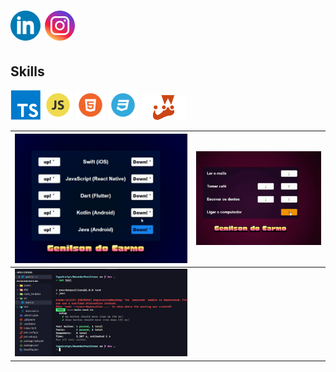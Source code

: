 # [![linkedin](Documentation/linkedin.png)](https://www.linkedin.com/in/genilson-do-carmo-8a42b89a/) [![instagram](Documentation/instagram.png)](https://www.instagram.com/genilson_carmo/)

## Skills

<p align="left">
   <img src="https://github.com/GenilsonDC/Skills_icons_48x48/blob/main/icons/typescript.png?raw=true"  alt="typescript" /> <img src="https://github.com/GenilsonDC/Skills_icons_48x48/blob/main/icons/javascript.png?raw=true"  alt="javascript" /> <img src="https://github.com/GenilsonDC/Skills_icons_48x48/blob/main/icons/html.png?raw=true"  alt="html" /> <img src="https://github.com/GenilsonDC/Skills_icons_48x48/blob/main/icons/css.png?raw=true"  alt="html" /> <img src="https://github.com/GenilsonDC/Skills_icons_48x48/blob/main/icons/jest.png?raw=true"  alt="jest" />
</p>





| [<img src="Documentation/ranking.gif" alt="Imagem projetco JavaScript" />](https://github.com/GenilsonDC/TypeScript/tree/main/Ranking) | [<img src="Documentation/reorder.gif" alt="Imagem projetco JavaScript" />](https://github.com/GenilsonDC/TypeScript/tree/main/Reorder) |
| :----------------------------------------------------------: | ------------------------------------------------------------ |
| [<img src="Documentation/test1.png" alt="Imagem projetco JavaScript" />](https://github.com/GenilsonDC/TypeScript/tree/main/ReorderPositions) |                                                              |

   

